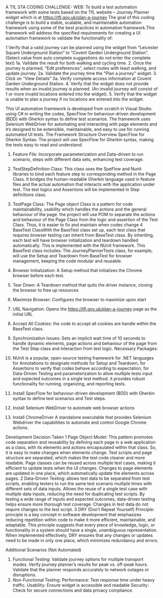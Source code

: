 A TfL STA CODING CHALLENGE- WEB: To build a test automation framework with some tests based on the TfL website – Journey Planner widget which is at https://tfl.gov.uk/plan-a-journey
The goal of this coding challenge is to build a stable, scalable, and maintainable automation framework using some of the best practices in automation framework.This framework will address the specified requirements for creating a UI automation framework to validate the functionality of:

1 Verify that a valid journey can be planned using the widget from “Leicester Square Underground Station” to “Covent Garden Underground Station”. (Select value from auto complete suggestions do not enter the complete text)
1a. Validate the result for both walking and cycling time.
2. Once the journey is planned, “Edit preferences”, select routes with least walking, and update journey.
2a. Validate the journey time the "Plan a journey" widget.
3. Click on “View Details”
3a. Verify complete access information at Covent Garden Underground Station.
4. Verify that the widget does not provide results when an invalid journey is planned. (An invalid journey will consist of 1 or more invalid locations entered into the widget).
5. Verify that the widget is unable to plan a journey if no locations are entered into the widget.

This UI automation framework is developed from scratch in Visual Studio. using C# in writing the codes, SpecFlow for behaviour-driven development (BDD) with Gherkin syntax to define test scenarios. The framework uses Selenium WebDriver for automating and interacting with page elements and it’s designed to be extensible, maintainable, and easy to use for running automated UI tests.
The Framework Structure Overview
SpecFlow for Gherkin Syntax: The project will use SpecFlow for Gherkin syntax, making the tests easy to read and understand.
1. Feature File:  Incorporate parameterization and Data-driven to run scenario, steps with different data sets, enhancing test coverage.
2. TestStepDefinition Class: This class uses the SpeFlow and Nunit libraries to bind each feature step to corresponding method in the Page Class. It bridges the human-readable Gherkin language used in feature files and the actual automation that interacts with the application under test. The test logics and Assertions will be implemented in Step definitions class.
3. TestPage Class: The Page object Class is a pattern for code maintainability, usability which handles the actions and the general behaviour of the page. the project will use POM to separate the actions and behaviour of the Page Class from the logic and assertion of the Test Class. Thus, it is easier to fix and maintain when codes change
4 BaseTest ClassWith the BaseTest class set up, each test class that requires browser testing can inherit from BaseTest class. By inheriting, each test will have browser initialization and teardown handled automatically. This is implemented with the NUnit framework. This BaseTest class includes: The JourneyPlannerTests class, for example, will use the Setup and Teardown from BaseTest for browser management, keeping the code modular and reusable.

1. Browser Initialization: A Setup method that initializes the Chrome browser before each test.
2. Tear Down: A Teardown method that quits the driver instance, closing the browser to free up resources 
3. Maximize Browser: Configures the browser to maximize upon start
4. URL Navigation: Opens the https://tfl.gov.uk/plan-a-journey page as the initial URL
5. Accept All Cookies: the code to accept all cookies are handle within the BaseTest class.
6. Synchronization Issues: Sets an implicit wait time of 10 seconds to handle dynamic elements, page actions and behaviour of the page from the Test Step class and interaction from test logic.
Necessary Packages:
1.  NUnit is a popular, open-source testing framework for .NET languages for Annotations to designate methods for Setup and Teardown, for Assertions to verify that codes behave according to expectation, for Data-Driven Testing and parameterization to allow multiple tests input and expected outcomes in a single test method. it provides robust functionality for running, organizing, and reporting tests.
2. Install SpecFlow for behaviour-driven development (BDD) with Gherkin syntax to define test scenarios and Test steps.
3. Install Selenium WebDriver to automate web browser actions
4. Install ChromeDriver A standalone executable that provides Selenium Webdriver the capabilities to automate and control Google Chrome actions.




Development Decision Taken
1 Page Object Model: This pattern promotes code separation and reusability by defining each page in a web application as a class, with its elements and actions encapsulated within that class. So, it is easy to make changes when elements change. Test scripts and page structure are separated, which makes the test code cleaner and more readable. Page classes can be reused across multiple test cases, making it efficient to update tests when the UI changes. Changes to page elements are updated in one place, which automatically update the elements across pages.
2 Data-Driven Testing: allows test data to be separated from test scripts, enabling testers to run the same test scenario multiple times with different sets of data inputs. Allows the reuse of a single test case with multiple data inputs, reducing the need for duplicating test scripts. By testing a wide range of inputs and expected outcomes, data-driven testing helps ensure more thorough test coverage. Changes in test data do not require changes to the test script.
3 DRY (Don’t Repeat Yourself) Principle: principle is a key concept in software development that emphasizes reducing repetition within code to make it more efficient, maintainable, and adaptable. This principle suggests that every piece of knowledge, logic, or functionality in a system should have a single, unambiguous representation. When implemented effectively, DRY ensures that any changes or updates need to be made in only one place, which minimizes redundancy and errors.

Additional Scenarios (Not Automated)
1. Functional Testing:
Validate journey options for multiple transport modes.
Verify journey planner’s results for peak vs. off-peak hours.
Validate that the planner responds accurately to network outages or disruptions.
2. Non-Functional Testing:
Performance: Test response time under heavy traffic.
Usability: Ensure widget is accessible and readable
Security: Check for secure connections and data privacy compliance.
